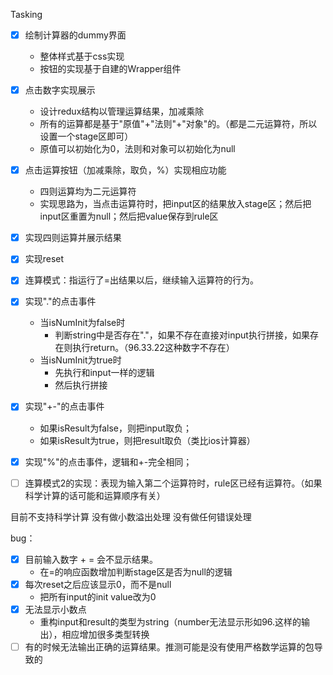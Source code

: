 Tasking

-[x] 绘制计算器的dummy界面
  - 整体样式基于css实现
  - 按钮的实现基于自建的Wrapper组件
-[x] 点击数字实现展示
  - 设计redux结构以管理运算结果，加减乘除
  - 所有的运算都是基于"原值"+"法则"+"对象"的。（都是二元运算符，所以设置一个stage区即可）
  - 原值可以初始化为0，法则和对象可以初始化为null
-[x] 点击运算按钮（加减乘除，取负，%）实现相应功能
  - 四则运算均为二元运算符
  - 实现思路为，当点击运算符时，把input区的结果放入stage区；然后把input区重置为null；然后把value保存到rule区
-[x] 实现四则运算并展示结果
-[x] 实现reset
-[x] 连算模式：指运行了=出结果以后，继续输入运算符的行为。
-[x] 实现"."的点击事件
  - 当isNumInit为false时
    - 判断string中是否存在"."，如果不存在直接对input执行拼接，如果存在则执行return。（96.33.22这种数字不存在）
  - 当isNumInit为true时
    - 先执行和input一样的逻辑
    - 然后执行拼接
-[x] 实现"+-"的点击事件
  - 如果isResult为false，则把input取负；
  - 如果isResult为true，则把result取负（类比ios计算器）
-[x] 实现"%"的点击事件，逻辑和+-完全相同；
-[ ] 连算模式2的实现：表现为输入第二个运算符时，rule区已经有运算符。（如果科学计算的话可能和运算顺序有关）


目前不支持科学计算
没有做小数溢出处理
没有做任何错误处理

bug：
-[x] 目前输入数字 + = 会不显示结果。
  - 在=的响应函数增加判断stage区是否为null的逻辑
-[x] 每次reset之后应该显示0，而不是null
  - 把所有input的init value改为0
-[x] 无法显示小数点
  - 重构input和result的类型为string（number无法显示形如96.这样的输出），相应增加很多类型转换
-[ ] 有的时候无法输出正确的运算结果。推测可能是没有使用严格数学运算的包导致的